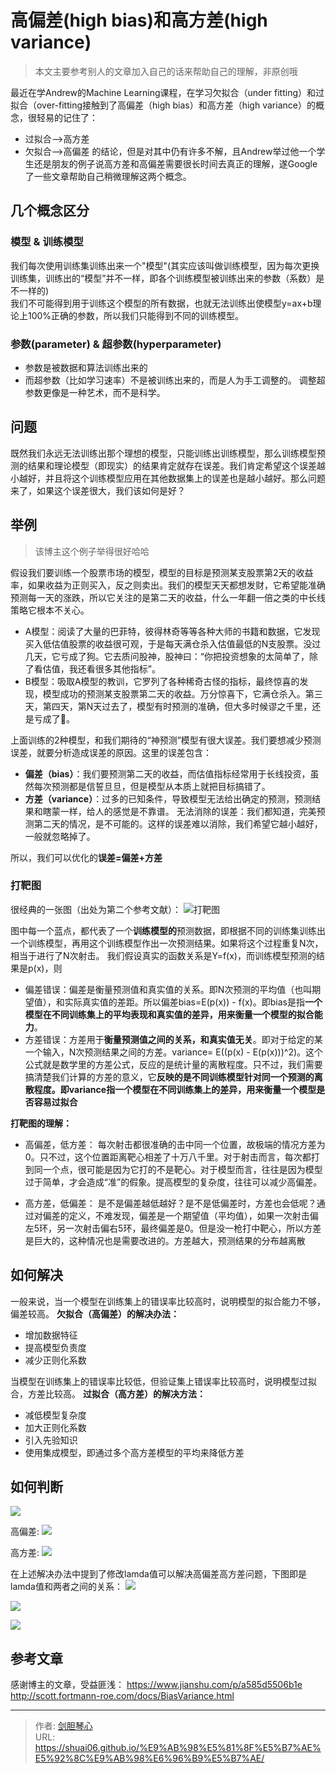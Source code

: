 # 高偏差(high bias)和高方差(high variance)

> 本文主要参考别人的文章加入自己的话来帮助自己的理解，非原创哦





最近在学Andrew的Machine Learning课程，在学习欠拟合（under fitting）和过拟合（over-fitting接触到了高偏差（high bias）和高方差（high variance）的概念，很轻易的记住了：
- 过拟合-->高方差
- 欠拟合-->高偏差
的结论，但是对其中仍有许多不解，且Andrew举过他一个学生还是朋友的例子说高方差和高偏差需要很长时间去真正的理解，遂Google了一些文章帮助自己稍微理解这两个概念。



## 几个概念区分
### 模型 & 训练模型
我们每次使用训练集训练出来一个"模型"(其实应该叫做训练模型，因为每次更换训练集，训练出的“模型”并不一样，即各个训练模型被训练出来的参数（系数）是不一样的)  
我们不可能得到用于训练这个模型的所有数据，也就无法训练出使模型y=ax+b理论上100%正确的参数，所以我们只能得到不同的训练模型。  


### 参数(parameter) & 超参数(hyperparameter)
- 参数是被数据和算法训练出来的
- 而超参数（比如学习速率）不是被训练出来的，而是人为手工调整的。
调整超参数更像是一种艺术，而不是科学。


## 问题
既然我们永远无法训练出那个理想的模型，只能训练出训练模型，那么训练模型预测的结果和理论模型（即现实）的结果肯定就存在误差。我们肯定希望这个误差越小越好，并且将这个训练模型应用在其他数据集上的误差也是越小越好。那么问题来了，如果这个误差很大，我们该如何是好？



## 举例
> 该博主这个例子举得很好哈哈

假设我们要训练一个股票市场的模型，模型的目标是预测某支股票第2天的收益率，如果收益为正则买入，反之则卖出。我们的模型天天都想发财，它希望能准确预测每一天的涨跌，所以它关注的是第二天的收益，什么一年翻一倍之类的中长线策略它根本不关心。

- A模型：阅读了大量的巴菲特，彼得林奇等等各种大师的书籍和数据，它发现买入低估值股票的收益很可观，于是每天满仓杀入估值最低的N支股票。没过几天，它亏成了狗。它去质问股神，股神曰：“你把投资想象的太简单了，除了看估值，我还看很多其他指标”。
- B模型：吸取A模型的教训，它罗列了各种稀奇古怪的指标，最终惊喜的发现，模型成功的预测某支股票第二天的收益。万分惊喜下，它满仓杀入。第三天，第四天，第N天过去了，模型有时预测的准确，但大多时候谬之千里，还是亏成了🐶。


上面训练的2种模型，和我们期待的“神预测”模型有很大误差。我们要想减少预测误差，就要分析造成误差的原因。这里的误差包含：
- **偏差（bias）**：我们要预测第二天的收益，而估值指标经常用于长线投资，虽然每次预测都是信誓旦旦，但是模型从本质上就把目标搞错了。
- **方差（variance）**：过多的已知条件，导致模型无法给出确定的预测，预测结果和瞎蒙一样，给人的感觉是不靠谱。
无法消除的误差：我们都知道，完美预测第二天的情况，是不可能的。这样的误差难以消除，我们希望它越小越好，一般就忽略掉了。

所以，我们可以优化的**误差=偏差+方差**



###  打靶图
很经典的一张图（出处为第二个参考文献）：
![打靶图](http://image.xpshuai.cn/20220712094612.png)



图中每一个蓝点，都代表了一个**训练模型的**预测数据，即根据不同的训练集训练出一个训练模型，再用这个训练模型作出一次预测结果。如果将这个过程重复N次，相当于进行了N次射击。
我们假设真实的函数关系是Y=f(x)，而训练模型预测的结果是p(x)，则
- 偏差错误：偏差是衡量预测值和真实值的关系。即N次预测的平均值（也叫期望值），和实际真实值的差距。所以偏差bias=E(p(x)) - f(x)。即bias是指**一个模型在不同训练集上的平均表现和真实值的差异，用来衡量一个模型的拟合能力**。
- 方差错误：方差用于**衡量预测值之间的关系，和真实值无关**。即对于给定的某一个输入，N次预测结果之间的方差。variance= E((p(x) - E(p(x)))^2)。这个公式就是数学里的方差公式，反应的是统计量的离散程度。只不过，我们需要搞清楚我们计算的方差的意义，它**反映的是不同训练模型针对同一个预测的离散程度。即variance指一个模型在不同训练集上的差异，用来衡量一个模型是否容易过拟合**
  
    

**打靶图的理解：**
- 高偏差，低方差：
每次射击都很准确的击中同一个位置，故极端的情况方差为0。只不过，这个位置距离靶心相差了十万八千里。对于射击而言，每次都打到同一个点，很可能是因为它打的不是靶心。对于模型而言，往往是因为模型过于简单，才会造成“准”的假象。提高模型的复杂度，往往可以减少高偏差。

- 高方差，低偏差：
是不是偏差越低越好？是不是低偏差时，方差也会低呢？通过对偏差的定义，不难发现，偏差是一个期望值（平均值），如果一次射击偏左5环，另一次射击偏右5环，最终偏差是0。但是没一枪打中靶心，所以方差是巨大的，这种情况也是需要改进的。方差越大，预测结果的分布越离散



## 如何解决
一般来说，当一个模型在训练集上的错误率比较高时，说明模型的拟合能力不够，偏差较高。
**欠拟合（高偏差）的解决办法：**
- 增加数据特征
- 提高模型负责度
- 减少正则化系数

  
当模型在训练集上的错误率比较低，但验证集上错误率比较高时，说明模型过拟合，方差比较高。
**过拟合（高方差）的解决方法：**
- 减低模型复杂度
- 加大正则化系数
- 引入先验知识
- 使用集成模型，即通过多个高方差模型的平均来降低方差







## 如何判断
![](http://image.xpshuai.cn/20220712100006.png)


高偏差:
![](http://image.xpshuai.cn/20220712100058.png)


高方差:
![](http://image.xpshuai.cn/20220712100125.png)


在上述解决办法中提到了修改lamda值可以解决高偏差高方差问题，下图即是lamda值和两者之间的关系：
![](http://image.xpshuai.cn/20220712100546.png)

![](http://image.xpshuai.cn/20220712100645.png)

![](http://image.xpshuai.cn/20220712100832.png)



## 参考文章
感谢博主的文章，受益匪浅：
https://www.jianshu.com/p/a585d5506b1e
http://scott.fortmann-roe.com/docs/BiasVariance.html









---

> 作者: [剑胆琴心](http://geoer.cn)  
> URL: https://shuai06.github.io/%E9%AB%98%E5%81%8F%E5%B7%AE%E5%92%8C%E9%AB%98%E6%96%B9%E5%B7%AE/  

